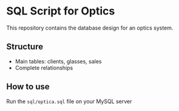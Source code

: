 # SQL Script for Optics

This repository contains the database design for an optics system.

## Structure
- Main tables: clients, glasses, sales
- Complete relationships

## How to use
Run the `sql/optica.sql` file on your MySQL server

